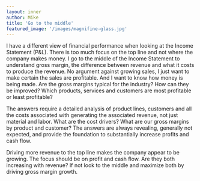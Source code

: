 ```yaml
---
layout: inner
author: Mike
title: 'Go to the middle'
featured_image: '/images/magnifine-glass.jpg'
---
```

I have a different view of financial performance when looking at the Income Statement (P&L).  There is too much focus on the top line and not where the company makes money.  I go to the middle of the Income Statement to understand gross margin, the difference between revenue and what it costs to produce the revenue.  No argument against growing sales, I just want to make certain the sales are profitable.  And I want to know how money is being made.  Are the gross margins typical for the industry? How can they be improved?  Which products, services and customers are most profitable or least profitable?
 
The answers require a detailed analysis of product lines, customers and all the costs associated with generating the associated revenue, not just material and labor.  What are the cost drivers?  What are our gross margins by product and customer?  The answers are always revealing, generally not expected, and provide the foundation to substantially increase profits and cash flow.
 
Driving more revenue to the top line makes the company appear to be growing.  The focus should be on profit and cash flow.  Are they both increasing with revenue?  If not look to the middle and maximize both by driving gross margin growth.